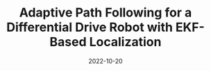 ---
title: "Adaptive Path Following for a Differential Drive Robot with EKF-Based Localization"
collection: publications
permalink: /publications/adap_path_follow
excerpt: '\[[Paper](https://www.sciencedirect.com/science/article/pii/S2405896323001581)\]'
date: 2022-10-20
venue: 'IFAC Symposium on Robot Control'
authors: Xiule Fan, Niraj Reginald, Baris Fidan
---